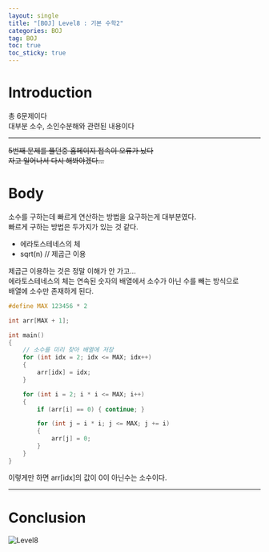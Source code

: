 ```yaml
---
layout: single
title: "[BOJ] Level8 : 기본 수학2"
categories: BOJ
tag: BOJ
toc: true
toc_sticky: true
---
```


# Introduction
총 6문제이다 <br>
대부분 소수, 소인수분해와 관련된 내용이다 <br>

***

<del>
5번째 문제를 풀던중 홈페이지 접속이 오류가 났다 <br>
자고 일어나서 다시 해봐야겠다...
</del>

# Body
소수를 구하는데 빠르게 연산하는 방법을 요구하는게 대부분였다. <br>
빠르게 구하는 방법은 두가지가 있는 것 같다. <br>
 - 에라토스테네스의 체
 - sqrt(n) // 제곱근 이용

제곱근 이용하는 것은 정말 이해가 안 가고... <br>
에라토스테네스의 체는 연속된 숫자의 배열에서 소수가 아닌 수를 빼는 방식으로 <br>
배열에 소수만 존재하게 된다. <br>

```c++
#define MAX 123456 * 2

int arr[MAX + 1];

int main()
{
	// 소수를 미리 찾아 배열에 저장
	for (int idx = 2; idx <= MAX; idx++)
	{
		arr[idx] = idx;
	}

	for (int i = 2; i * i <= MAX; i++)
	{
		if (arr[i] == 0) { continue; }

		for (int j = i * i; j <= MAX; j += i)
		{
			arr[j] = 0;
		}
	}
}
```
이렇게만 하면 arr[idx]의 값이 0이 아닌수는 소수이다.

***

# Conclusion
![Level8](https://user-images.githubusercontent.com/97664446/168414172-030e2a41-24c7-4971-8744-15490015dab3.PNG)